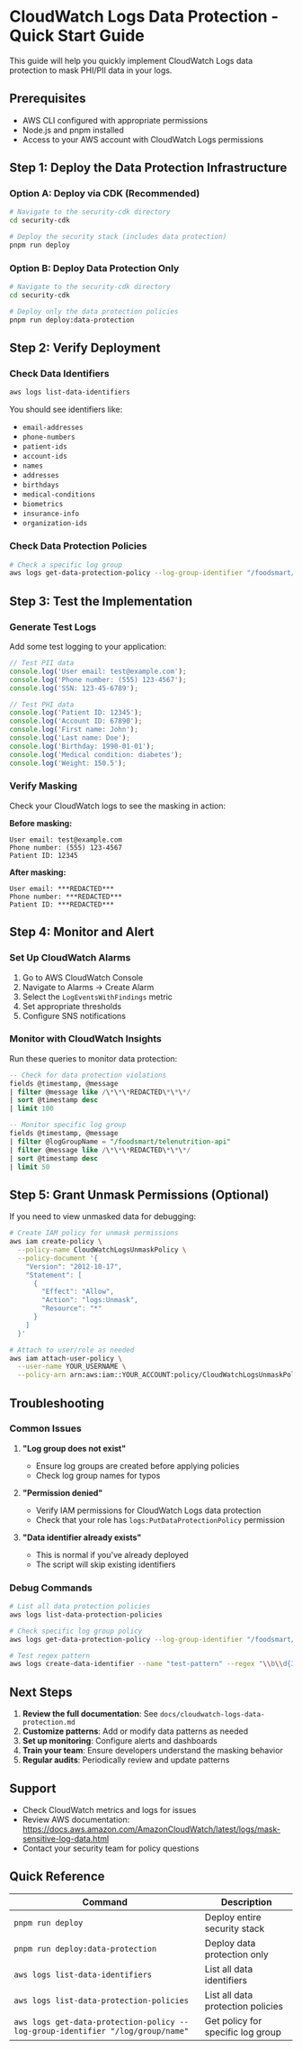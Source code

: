# CloudWatch Logs Data Protection - Quick Start Guide

This guide will help you quickly implement CloudWatch Logs data protection to mask PHI/PII data in your logs.

## Prerequisites

- AWS CLI configured with appropriate permissions
- Node.js and pnpm installed
- Access to your AWS account with CloudWatch Logs permissions

## Step 1: Deploy the Data Protection Infrastructure

### Option A: Deploy via CDK (Recommended)

```bash
# Navigate to the security-cdk directory
cd security-cdk

# Deploy the security stack (includes data protection)
pnpm run deploy
```

### Option B: Deploy Data Protection Only

```bash
# Navigate to the security-cdk directory
cd security-cdk

# Deploy only the data protection policies
pnpm run deploy:data-protection
```

## Step 2: Verify Deployment

### Check Data Identifiers

```bash
aws logs list-data-identifiers
```

You should see identifiers like:
- `email-addresses`
- `phone-numbers`
- `patient-ids`
- `account-ids`
- `names`
- `addresses`
- `birthdays`
- `medical-conditions`
- `biometrics`
- `insurance-info`
- `organization-ids`

### Check Data Protection Policies

```bash
# Check a specific log group
aws logs get-data-protection-policy --log-group-identifier "/foodsmart/telenutrition-api"
```

## Step 3: Test the Implementation

### Generate Test Logs

Add some test logging to your application:

```javascript
// Test PII data
console.log('User email: test@example.com');
console.log('Phone number: (555) 123-4567');
console.log('SSN: 123-45-6789');

// Test PHI data
console.log('Patient ID: 12345');
console.log('Account ID: 67890');
console.log('First name: John');
console.log('Last name: Doe');
console.log('Birthday: 1990-01-01');
console.log('Medical condition: diabetes');
console.log('Weight: 150.5');
```

### Verify Masking

Check your CloudWatch logs to see the masking in action:

**Before masking:**
```
User email: test@example.com
Phone number: (555) 123-4567
Patient ID: 12345
```

**After masking:**
```
User email: ***REDACTED***
Phone number: ***REDACTED***
Patient ID: ***REDACTED***
```

## Step 4: Monitor and Alert

### Set Up CloudWatch Alarms

1. Go to AWS CloudWatch Console
2. Navigate to Alarms → Create Alarm
3. Select the `LogEventsWithFindings` metric
4. Set appropriate thresholds
5. Configure SNS notifications

### Monitor with CloudWatch Insights

Run these queries to monitor data protection:

```sql
-- Check for data protection violations
fields @timestamp, @message
| filter @message like /\*\*\*REDACTED\*\*\*/
| sort @timestamp desc
| limit 100

-- Monitor specific log group
fields @timestamp, @message
| filter @logGroupName = "/foodsmart/telenutrition-api"
| filter @message like /\*\*\*REDACTED\*\*\*/
| sort @timestamp desc
| limit 50
```

## Step 5: Grant Unmask Permissions (Optional)

If you need to view unmasked data for debugging:

```bash
# Create IAM policy for unmask permissions
aws iam create-policy \
  --policy-name CloudWatchLogsUnmaskPolicy \
  --policy-document '{
    "Version": "2012-10-17",
    "Statement": [
      {
        "Effect": "Allow",
        "Action": "logs:Unmask",
        "Resource": "*"
      }
    ]
  }'

# Attach to user/role as needed
aws iam attach-user-policy \
  --user-name YOUR_USERNAME \
  --policy-arn arn:aws:iam::YOUR_ACCOUNT:policy/CloudWatchLogsUnmaskPolicy
```

## Troubleshooting

### Common Issues

1. **"Log group does not exist"**
   - Ensure log groups are created before applying policies
   - Check log group names for typos

2. **"Permission denied"**
   - Verify IAM permissions for CloudWatch Logs data protection
   - Check that your role has `logs:PutDataProtectionPolicy` permission

3. **"Data identifier already exists"**
   - This is normal if you've already deployed
   - The script will skip existing identifiers

### Debug Commands

```bash
# List all data protection policies
aws logs list-data-protection-policies

# Check specific log group policy
aws logs get-data-protection-policy --log-group-identifier "/foodsmart/telenutrition-api"

# Test regex pattern
aws logs create-data-identifier --name "test-pattern" --regex "\\b\\d{3}-\\d{2}-\\d{4}\\b"
```

## Next Steps

1. **Review the full documentation**: See `docs/cloudwatch-logs-data-protection.md`
2. **Customize patterns**: Add or modify data patterns as needed
3. **Set up monitoring**: Configure alerts and dashboards
4. **Train your team**: Ensure developers understand the masking behavior
5. **Regular audits**: Periodically review and update patterns

## Support

- Check CloudWatch metrics and logs for issues
- Review AWS documentation: https://docs.aws.amazon.com/AmazonCloudWatch/latest/logs/mask-sensitive-log-data.html
- Contact your security team for policy questions

## Quick Reference

| Command | Description |
|---------|-------------|
| `pnpm run deploy` | Deploy entire security stack |
| `pnpm run deploy:data-protection` | Deploy data protection only |
| `aws logs list-data-identifiers` | List all data identifiers |
| `aws logs list-data-protection-policies` | List all data protection policies |
| `aws logs get-data-protection-policy --log-group-identifier "/log/group/name"` | Get policy for specific log group | 